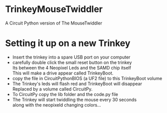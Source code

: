 # TrinkeyMouseTwiddler
A Circuit Python version of The MouseTwiddler

# Setting it up on a new Trinkey
- Insert the trinkey into a spare USB port on your computer
- carefully double click the small reset button on the trinkey <br>
    Its between the 4 Neopixel Leds and the SAMD chip itself<br>
    This will make a drive appear called TrinkeyBoot.
- copy the file in CircuitPythonBIOS (a UF2 file) to this TrinkeyBoot volume
- The Trinkey's leds will flash red and TrinkeyBoot will disappear<br>
    Replaced by a volume called CircuitPy.
- To CircuitPy copy the lib folder and the code.py file
- The Trinkey will start twiddling the mouse every 30 seconds<br>
    along with the neopixeld changing colors...

